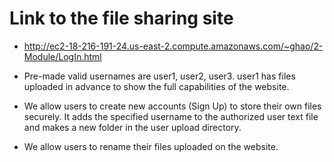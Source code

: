 # Link to the file sharing site
* http://ec2-18-216-191-24.us-east-2.compute.amazonaws.com/~ghao/2-Module/LogIn.html
* Pre-made valid usernames are user1, user2, user3. user1 has files uploaded in advance to show the full capabilities of the website.


* We allow users to create new accounts (Sign Up) to store their own files securely. It adds the specified username to the authorized user text file and makes a new folder in the user upload directory.
* We allow users to rename their files uploaded on the website.
